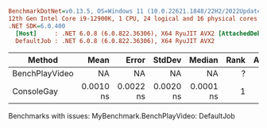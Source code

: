 ``` ini

BenchmarkDotNet=v0.13.5, OS=Windows 11 (10.0.22621.1848/22H2/2022Update/SunValley2)
12th Gen Intel Core i9-12900K, 1 CPU, 24 logical and 16 physical cores
.NET SDK=6.0.400
  [Host]     : .NET 6.0.8 (6.0.822.36306), X64 RyuJIT AVX2 [AttachedDebugger]
  DefaultJob : .NET 6.0.8 (6.0.822.36306), X64 RyuJIT AVX2


```
|         Method |      Mean |     Error |    StdDev |    Median | Rank | Allocated |
|--------------- |----------:|----------:|----------:|----------:|-----:|----------:|
| BenchPlayVideo |        NA |        NA |        NA |        NA |    ? |         - |
|     ConsoleGay | 0.0010 ns | 0.0022 ns | 0.0020 ns | 0.0001 ns |    1 |         - |

Benchmarks with issues:
  MyBenchmark.BenchPlayVideo: DefaultJob

